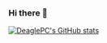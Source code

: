 ### Hi there 👋
[![DeaglePC's GitHub stats](https://github-readme-stats.vercel.app/api?username=DeaglePC&show_icons=true&count_private=true)](https://github.com/anuraghazra/github-readme-stats)

<!--
**DeaglePC/DeaglePC** is a ✨ _special_ ✨ repository because its `README.md` (this file) appears on your GitHub profile.

Here are some ideas to get you started:

- 🔭 I’m currently working on ...
- 🌱 I’m currently learning ...
- 👯 I’m looking to collaborate on ...
- 🤔 I’m looking for help with ...
- 💬 Ask me about ...
- 📫 How to reach me: ...
- 😄 Pronouns: ...
- ⚡ Fun fact: ...
-->
